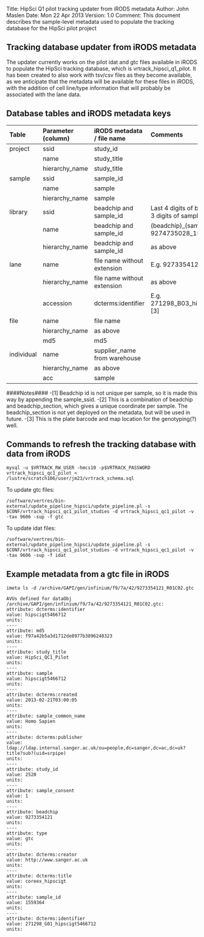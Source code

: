 Title:   HipSci Q1 pilot tracking updater from iRODS metadata
Author:  John Maslen
Date:    Mon 22 Apr 2013
Version: 1.0
Comment: This document describes the sample-level metadata used to populate the tracking database for the HipSci pilot project

## Tracking database updater from iRODS metadata ##

The updater currently works on the pilot idat and gtc files available in iRODS to populate the HipSci tracking database, which is vrtrack_hipsci_q1_pilot. It has been created to also work with tsv/csv files as they become available, as we anticipate that the metadata will be available for these files in iRODS, with the addition of cell line/type information that will probably be associated with the lane data.

## Database tables and iRODS metadata keys ##


| Table		|	Parameter (column)		|	iRODS metadata / file name		|	Comments |
| :----------------------	| :--------------------------	| :----------------------------------	| :--------------------------------------------
| project		|	ssid |	study_id |	|
| |	name	|		study_title | |
| | hierarchy_name	|		study_title | |
| sample | ssid	|			sample_id	| |			
| |		name	|			sample | |
| |		hierarchy_name		|	sample	| |	
| library	| ssid			|	beadchip and sample_id	|	Last 4 digits of beadchip + last 3 digits of sample_id |
| |		name |				beadchip and sample_id	|		(beadchip)_(sample_id), e.g. 9274735028_1559359 [1] | |		
| |		hierarchy_name		|	beadchip and sample_id		|	as above | |
| lane	|	name		|	file name without extension	|	E.g. 9273354128_R01C02. [2] | |
| |		hierarchy_name		|	file name without extension | as above |			
| |		accession           |  dcterms:identifier    |            E.g. 271298_B03_hipscigt5466711 [3] | |							
| file	| name				| file name | |
| |		hierarchy_name		|	as above | | 
| |		md5		|		md5	| |	
| individual | name		|		supplier_name from warehouse | |
| |		hierarchy_name	|		as above | |
| |		acc			|	sample | |
		

####Notes####
-[1] Beadchip id is not unique per sample, so it is made this way by appending the sample_ssid.
-[2] This is a combination of beadchip and beadchip_section, which gives a unique coordinate per sample. The beadchip_section is not yet deployed on the metadata, but will be used in future.
-[3] This is the plate barcode and map location for the genotyping(?) well.


## Commands to refresh the tracking database with data from iRODS ##

```
mysql -u $VRTRACK_RW_USER -hmcs10 -p$VRTRACK_PASSWORD vrtrack_hipsci_qc1_pilot < /lustre/scratch106/user/jm23/vrtrack_schema.sql
```

To update gtc files:
```
/software/vertres/bin-external/update_pipeline_hipsci/update_pipeline.pl -s $CONF/vrtrack_hipsci_qc1_pilot_studies -d vrtrack_hipsci_qc1_pilot -v -tax 9606 -sup -f gtc
```

To update idat files:
```
/software/vertres/bin-external/update_pipeline_hipsci/update_pipeline.pl -s $CONF/vrtrack_hipsci_qc1_pilot_studies -d vrtrack_hipsci_qc1_pilot -v -tax 9606 -sup -f idat
```

## Example metadata from a gtc file in iRODS ##

```
imeta ls -d /archive/GAPI/gen/infinium/f9/7a/42/9273354121_R01C02.gtc 
```

```
AVUs defined for dataObj /archive/GAPI/gen/infinium/f9/7a/42/9273354121_R01C02.gtc:
attribute: dcterms:identifier
value: hipscigt5466712
units: 
----
attribute: md5
value: f97a42b5a3d1712de8977b3896248323
units: 
----
attribute: study_title
value: HipSci_QC1_Pilot
units: 
----
attribute: sample
value: hipscigt5466712
units: 
----
attribute: dcterms:created
value: 2013-02-21T03:00:05
units: 
----
attribute: sample_common_name
value: Homo Sapien
units: 
----
attribute: dcterms:publisher
value: ldap://ldap.internal.sanger.ac.uk/ou=people,dc=sanger,dc=ac,dc=uk?title?sub?(uid=srpipe)
units: 
----
attribute: study_id
value: 2520
units: 
----
attribute: sample_consent
value: 1
units: 
----
attribute: beadchip
value: 9273354121
units: 
----
attribute: type
value: gtc
units: 
----
attribute: dcterms:creator
value: http://www.sanger.ac.uk
units: 
----
attribute: dcterms:title
value: coreex_hipscigt
units: 
----
attribute: sample_id
value: 1559364
units: 
----
attribute: dcterms:identifier
value: 271298_G01_hipscigt5466712
units: 
```
